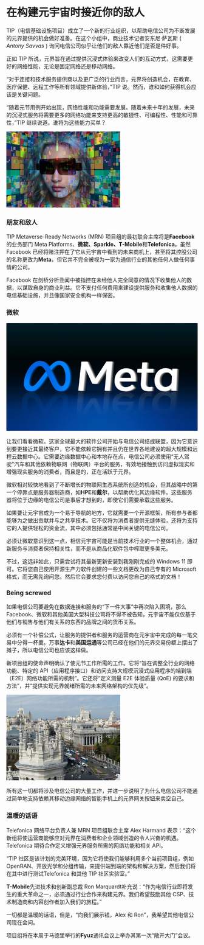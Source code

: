 # 在构建元宇宙时接近你的敌人




TIP（电信基础设施项目）成立了一个新的行业组织，以帮助电信公司为不断发展的元界提供的机会做好准备。在这个小组中，商业技术记者安东尼·萨瓦斯 ( *Antony Savvas* ) 询问电信公司似乎让他们的敌人靠近他们是否是件好事。

正如 TIP 所说，元界旨在通过提供沉浸式体验来改变人们的互动方式，这需要更好的网络性能，无论是固定网络还是移动网络。

“对于连接和技术服务提供商以及更广泛的行业而言，元界将创造机会，在教育、医疗保健、远程工作等所有领域提供新体验，”TIP 说。然而，谁和如何获得机会应该是关键问题。

“随着元节用例开始出现，网络性能和功能需要发展。随着未来十年的发展，未来的沉浸式服务将需要更多的网络功能来支持更高的敏捷性、可编程性、性能和可靠性，”TIP 继续说道。谁将为这些能力买单？

![元宇宙](56.jpg)



### **朋友和敌人**

TIP Metaverse-Ready Networks (MRN) 项目组的最初联合主席将是**Facebook**的业务部门 Meta Platforms、**微软、Sparkle、T-Mobile**和**Telefonica**。虽然 Facebook 已经将赌注押在了它从元宇宙中看到的未来商机上，甚至将其控股公司的名称更改为**Meta**，但它并不完全被视为一家为通信行业的其他任何人做任何事情的公司。

Facebook 在剑桥分析丑闻中被指控在未经他人完全同意的情况下收集他人的数据，以谋取自身的商业利益。它不支付任何费用来建设提供服务和收集他人数据的电信基础设施，并且像国家安全机构一样保密。



### **微软**

![img](57.jpg)

让我们看看微软。这家全球最大的软件公司开始与电信公司结成联盟，因为它意识到要更接近其最终客户，它不能依赖它拥有并且仍在世界各地建设的超大规模和远程云数据中心。它需要边缘数据中心和本地存在点，电信公司必须使用“无人驾驶”汽车和其他依赖物联网（物联网）平台的服务，有效地接触到访问虚拟现实和增强现实服务的消费者，而且是的，正在活跃于元界。

微软相对较快地看到了不断增长的物联网生态系统所创造的机会，但其战略中的第一个停靠点是服务器制造商，如**HPE**和**戴尔**，以帮助优化其边缘软件。这些服务器将位于边缘的电信公司是事后才想到的，即使它们需要承载这些服务。

如果要让元宇宙成为一个易于导航的地方，它就需要一个开源框架，所有参与者都能够为之做出贡献并与之共享技术。它不仅将为消费者提供无缝体验，还将为支持它的人提供轻松的资金流，其中必须包括通常是中间关键的电信公司。

必须让微软意识到这一点，相信元宇宙可能是当前技术行业的一个整体机会，通过新服务与消费者保持相关性，而不是从商品化软件包中榨取更多美元。

不过，这远非如此，只需尝试将其最新更新安装到我刚刚完成的 Windows 11 即可。它将您自己使用开源生产力软件创建的一些文档更改为自己专有的 Microsoft 格式，而无需先询问您。然后它会要求您付费以访问您自己的格式的文档！



### Being screwed

如果电信公司要避免在数据连接和服务的“下一件大事”中再次陷入困境，那么 Facebook、微软和其他美国大型科技公司将不得不被告知，元宇宙不能仅仅基于他们与销售与他们有关系的东西的品牌之间的货币关系。

必须有一个补偿公式，让服务的提供者和服务的运营商在元宇宙中完成的每一笔交易中分得一杯羹。万事**达卡**和**美国运通**等公司已经在他们的元界交易份额上摆出了摊子，所以电信公司也应该这样做。

新项目组的使命声明确认了使元节工作所需的工作。它将“旨在调整全行业的网络功能、特定的 API（应用程序接口）和访问支持大规模沉浸式应用程序的端到端（E2E）网络功能所需的机制”。它还将“定义测量 E2E 体验质量 (QoE) 的要求和方法”，并“提供实现元界就绪所需的未来网络架构的优先级”。

![img](58.jpg)

所有这一切都将涉及电信公司的大量工作，并进一步说明了为什么电信公司不能通过简单地支持依赖其移动边缘网络的智能手机上的元界网关按钮来卖空自己。



### **温暖的话语**

Telefonica 网络平台负责人兼 MRN 项目组联合主席 Alex Harmand 表示：“这个新组将使运营商能够应对元界在消费者和企业领域创造的令人兴奋的机遇。Telefonica 期待合作定义增强元界服务所需的网络功能和相关 API。

“TIP 社区是该计划的完美环境，因为它将使我们能够利用多个当前项目组，例如 OpenRAN、开放光学和分组传输，来提供端到端的架构和解决方案，然后我们将在其中进行测试Telefonica 和其他 TIP 社区实验室。”

**T-Mobile**先进技术和创新副总裁 Ron Marquardt补充说：“作为电信行业即将发生的重大革命之一，必须通过行业合作来构建元界。我们希望鼓励其他 CSP、技术制造商和内容创作者加入我们的旅程。”

一切都是温暖的话语，但是，“向我们展示钱，Alex 和 Ron”，我希望其他电信公司现在会问。

项目组将在本周于马德里举行的**Fyuz**通讯会议上举办其第一次“敞开大门”会议。
